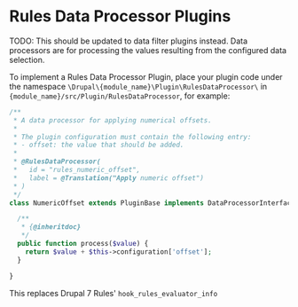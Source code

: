 # Rules Data Processor Plugins

TODO: This should be updated to data filter plugins instead.
Data processors are for processing the values resulting from the configured data selection.

To implement a Rules Data Processor Plugin, place your plugin code under the namespace ```\Drupal\{module_name}\Plugin\RulesDataProcessor\``` in ```{module_name}/src/Plugin/RulesDataProcessor```, for example:

```php
/**
 * A data processor for applying numerical offsets.
 *
 * The plugin configuration must contain the following entry:
 * - offset: the value that should be added.
 *
 * @RulesDataProcessor(
 *   id = "rules_numeric_offset",
 *   label = @Translation("Apply numeric offset")
 * )
 */
class NumericOffset extends PluginBase implements DataProcessorInterface {

  /**
   * {@inheritdoc}
   */
  public function process($value) {
    return $value + $this->configuration['offset'];
  }

}
```

This replaces Drupal 7 Rules' ```hook_rules_evaluator_info```
